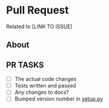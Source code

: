 # Pull Request

Related to [LINK TO ISSUE]

## About

<!-- any pertinent notes -->

## PR TASKS

- [ ] The actual code changes
- [ ] Tests written and passed
- [ ] Any changes to docs?
- [ ] Bumped version number in [setup.py](https://github.com/GSA/ckanext-geodatagov/blob/1b1bad0b2ff06112e18c7f4f4fb1143baec1266a/setup.py#L13)
